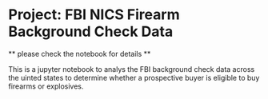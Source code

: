 # Project: FBI NICS Firearm Background Check Data
** please check the notebook for details **

This is a jupyter notebook to analys the FBI background check data across the uinted states to determine whether a prospective buyer is eligible to buy firearms or explosives. 

